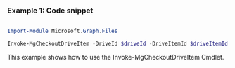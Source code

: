 ### Example 1: Code snippet

```powershell

Import-Module Microsoft.Graph.Files

Invoke-MgCheckoutDriveItem -DriveId $driveId -DriveItemId $driveItemId

```
This example shows how to use the Invoke-MgCheckoutDriveItem Cmdlet.

